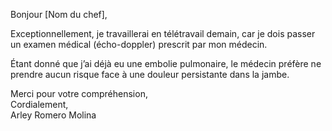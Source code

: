 Bonjour [Nom du chef],

Exceptionnellement, je travaillerai en télétravail demain, car je dois passer un examen médical (écho-doppler) prescrit par mon médecin. 

Étant donné que j’ai déjà eu une embolie pulmonaire, le médecin préfère ne prendre aucun risque face à une douleur persistante dans la jambe.

Merci pour votre compréhension,  
Cordialement,  
Arley Romero Molina
